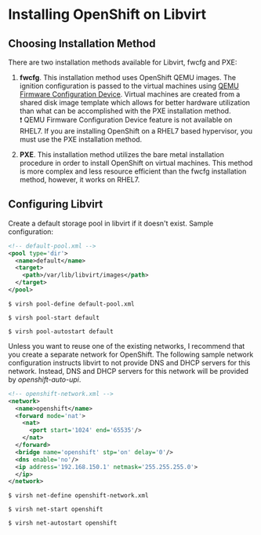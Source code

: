 # Installing OpenShift on Libvirt

## Choosing Installation Method

There are two installation methods available for Libvirt, fwcfg and PXE:

1. **fwcfg**. This installation method uses OpenShift QEMU images. The ignition configuration is passed to the virtual machines using [QEMU Firmware Configuration Device](https://github.com/qemu/qemu/blob/master/docs/specs/fw_cfg.txt). Virtual machines are created from a shared disk image template which allows for better hardware utilization than what can be accomplished with the PXE installation method. <br/>
:exclamation: QEMU Firmware Configuration Device feature is not available on RHEL7. If you are installing OpenShift on a RHEL7 based hypervisor, you must use the PXE installation method.

2. **PXE**. This installation method utilizes the bare metal installation procedure in order to install OpenShift on virtual machines. This method is more complex and less resource efficient than the fwcfg installation method, however, it works on RHEL7.

## Configuring Libvirt

Create a default storage pool in libvirt if it doesn't exist. Sample configuration:
```xml
<!-- default-pool.xml -->
<pool type='dir'>
  <name>default</name>
  <target>
    <path>/var/lib/libvirt/images</path>
  </target>
</pool>
```

```
$ virsh pool-define default-pool.xml
```

```
$ virsh pool-start default
```

```
$ virsh pool-autostart default
```

Unless you want to reuse one of the existing networks, I recommend that you create a separate network for OpenShift. The following sample network configuration instructs libvirt to not provide DNS and DHCP servers for this network. Instead, DNS and DHCP servers for this network will be provided by *openshift-auto-upi*.

```xml
<!-- openshift-network.xml -->
<network>
  <name>openshift</name>
  <forward mode='nat'>
    <nat>
      <port start='1024' end='65535'/>
    </nat>
  </forward>
  <bridge name='openshift' stp='on' delay='0'/>
  <dns enable='no'/>
  <ip address='192.168.150.1' netmask='255.255.255.0'>
  </ip>
</network>
```

```
$ virsh net-define openshift-network.xml
```

```
$ virsh net-start openshift
```

```
$ virsh net-autostart openshift
```
